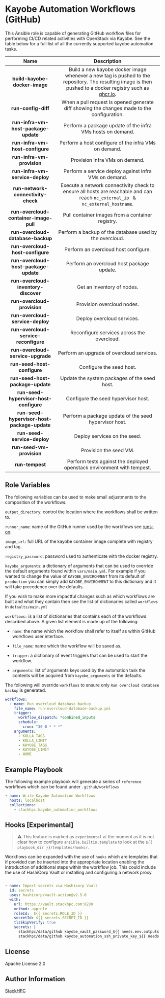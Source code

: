 Kayobe Automation Workflows (GitHub)
=========

This Ansible role is capable of generating GitHub workflow files for performing CI/CD related activities with OpenStack via Kayobe.
See the table below for a full list of all the currently supported kayobe automation tasks.

| **Name** | **Description** |
|:---:|:---:|
| **build-kayobe-docker-image** | Build a new kayobe docker image whenever a new tag is pushed to the repository. The resulting image is then pushed to a docker registry such as [ghcr.io](http://ghcr.io). |
| **run-config-diff** | When a pull request is opened generate diff showing the changes made to the configuration. |
| **run-infra-vm-host-package-update** | Perform a package update of the infra VMs hosts on demand. |
| **run-infra-vm-host-configure** | Perform a host configure of the infra VMs on demand. |
| **run-infra-vm-provision** | Provision infra VMs on demand. |
| **run-infra-vm-service-deploy** | Perform a service deploy against infra VMs on demand. |
| **run-network-connectivity-check** | Execute a network connectivity check to ensure all hosts are reachable and can reach `nc_external_ip ` & `nc_external_hostname`. |
| **run-overcloud-container-image-pull** | Pull container images from a container registry. |
| **run-overcloud-database-backup** | Perform a backup of the database used by the overcloud. |
| **run-overcloud-host-configure** | Perform an overcloud host configure. |
| **run-overcloud-host-package-update** | Perform an overcloud host package update. |
| **run-overcloud-inventory-discover** | Get an inventory of nodes. |
| **run-overcloud-provision** | Provision overcloud nodes. |
| **run-overcloud-service-deploy** | Deploy overcloud services. |
| **run-overcloud-service-reconfigure** | Reconfigure services across the overcloud. |
| **run-overcloud-service-upgrade** | Perform an upgrade of overcloud services. |
| **run-seed-host-configure** | Configure the seed host. |
| **run-seed-host-package-update** | Update the system packages of the seed host. |
| **run-seed-hypervisor-host-configure** | Configure the seed hypervisor host. |
| **run-seed-hypervisor-host-package-update** | Perform a package update of the seed hypervisor host. |
| **run-seed-service-deploy** | Deploy services on the seed. |
| **run-seed-vm-provision** | Provision the seed VM. |
| **run-tempest** | Perform tests against the deployed openstack environment with tempest. |

Role Variables
--------------

The following variables can be used to make small adjustments to the composition of the workflows.

`output_directory`: control the location where the workflows shall be written to.

`runner_name`: name of the GitHub runner used by the workflows see [runs-on](https://docs.github.com/en/actions/using-workflows/workflow-syntax-for-github-actions#jobsjob_idruns-on).

`image_url`: full URL of the kayobe container image complete with registry and tag.

`registry_password`: password used to authenticate with the docker registry.

`kayobe_arguments`: a dictionary of arguments that can be used to override the default arguments found within `vars/main.yml`. For example if you wanted to change the value of `KAYOBE_ENVIRONMENT` from its default of `production` you can simply add `KAYOBE_ENVIRONMENT` to this dictionary and it will take precedence over the defaults.

If you wish to make more impactful changes such as which workflows are built and what they contain then see the list of dictionaries called `workflows` in `defaults/main.yml`

`workflows:` is a list of dictionaries that contains each of the workflows described above. A given list element is made up of the following:

- `name`: the name which the workflow shall refer to itself as within GitHub workflows user interface.

- `file_name`: name which the workflow will be saved as.

- `trigger`: a dictionary of event triggers that can be used to start the workflow.

- `arguments`: list of arguments keys used by the automation task the contents will be acquired from `kayobe_arguments` or the defaults.

The following will override `workflows` to ensure only `Run overcloud database backup` is generated.

```yaml
workflows:
  - name: Run overcloud database backup
    file_name: run-overcloud-database-backup.yml
    trigger:
      workflow_dispatch: *combined_inputs
      schedule:
        cron: "30 0 * * *"
    arguments:
      - KOLLA_TAGS
      - KOLLA_LIMIT
      - KAYOBE_TAGS
      - KAYOBE_LIMIT
      - HOME
```

Example Playbook
----------------

The following example playbook will generate a series of `reference` workflows which can be found under `.github/workflows`

```yaml
- name: Write Kayobe Automation Workflows
  hosts: localhost
  collections:
    - stackhpc.kayobe_automation_workflows
```

Hooks [Experimental]
--------------------

> :warning: This feature is marked as `experimental` at the moment as it is not clear how to configure `ansible.builtin.template` to look at the `${{ playbook_dir }}/templates/hooks/`.

Workflows can be expanded with the use of `hooks` which are templates that if provided can be inserted into the appropriate location enabling the introduction of additional steps within the workflow job.
This could include the use of HashiCorp Vault or installing and configuring a network proxy.



```yaml

- name: Import secrets via Hashicorp Vault
  id: secrets
  uses: hashicorp/vault-action@v2.5.0
  with:
    url: https://vault.stackhpc.com:8200
    method: approle
    roleId:  ${{ secrets.ROLE_ID }}
    secretId: ${{ secrets.SECRET_ID }}
    tlsSkipVerify: true
    secrets: |
      stackhpc/data/github kayobe_vault_password_${{ needs.env.outputs.environment }} | KAYOBE_VAULT_PASSWORD ;
      stackhpc/data/github kayobe_automation_ssh_private_key_${{ needs.env.outputs.environment }} | KAYOBE_AUTOMATION_SSH_PRIVATE_KEY ;


```

License
-------

Apache License 2.0

Author Information
------------------

[StackHPC](https://www.stackhpc.com/)

